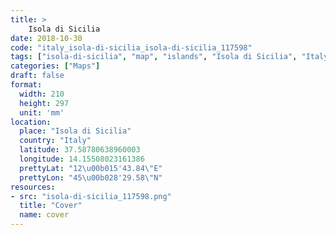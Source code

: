 ```yaml
---
title: > 
    Isola di Sicilia
date: 2018-10-30
code: "italy_isola-di-sicilia_isola-di-sicilia_117598"
tags: ["isola-di-sicilia", "map", "islands", "Isola di Sicilia", "Italy"]
categories: ["Maps"]
draft: false
format:
  width: 210
  height: 297
  unit: 'mm'
location:
  place: "Isola di Sicilia"
  country: "Italy"
  latitude: 37.58780638960003
  longitude: 14.15508023161386
  prettyLat: "12\u00b015'43.84\"E"
  prettyLon: "45\u00b028'29.58\"N"
resources:
- src: "isola-di-sicilia_117598.png"
  title: "Cover"
  name: cover
---
```

